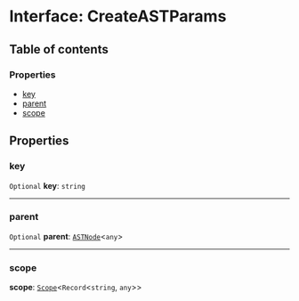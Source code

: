 # Interface: CreateASTParams

## Table of contents

### Properties

* [key](/en/auto-docs/free-layout-editor/interfaces/CreateASTParams.md#key)
* [parent](/en/auto-docs/free-layout-editor/interfaces/CreateASTParams.md#parent)
* [scope](/en/auto-docs/free-layout-editor/interfaces/CreateASTParams.md#scope)

## Properties

### key

`Optional` **key**: `string`

***

### parent

`Optional` **parent**: [`ASTNode`](/en/auto-docs/free-layout-editor/classes/ASTNode.md)<`any`>

***

### scope

**scope**: [`Scope`](/en/auto-docs/free-layout-editor/classes/Scope.md)<`Record`<`string`, `any`>>

